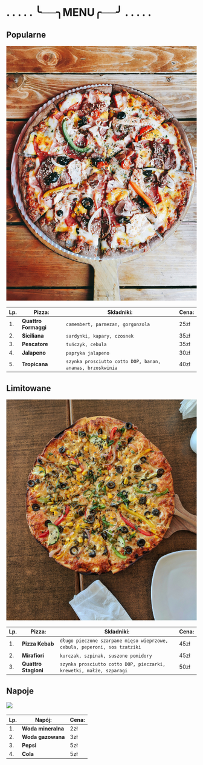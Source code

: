 # . . . . . ╰──╮MENU╭──╯ . . . . .

## Popularne

<img src = "img/foad-roshan-Y6OgisiGBjM-unsplash.jpg" width = 600>

|Lp. |Pizza:| Składniki:| Cena:|
|----|-----------------|------|------------------------------------------------------------|
|1. |**Quattro Formaggi**| ``camembert, parmezan, gorgonzola``|  25zł|
|2. |**Siciliana**| ``sardynki, kapary, czosnek``|  35zł|
|3. |**Pescatore**| ``tuńczyk, cebula``|  35zł|
|4. |**Jalapeno**| ``papryka jalapeno``|  30zł|
|5. |**Tropicana**|``szynka prosciutto cotto DOP, banan, ananas, brzoskwinia``|  40zł|

## Limitowane

<img src = "img/rahul-upadhyay-yDKHJxfiWDk-unsplash.jpg" width = 600>

|Lp. |Pizza:| Składniki:| Cena:|
|----|-----------------|------|------------------------------------------------------------|
|1. |**Pizza Kebab**| ``długo pieczone szarpane mięso wieprzowe, cebula, peperoni, sos tzatziki``|  45zł|
|2. |**Mirafiori**| ``kurczak, szpinak, suszone pomidory``|  45zł|
|3. |**Quattro Stagioni**| ``szynka prosciutto cotto DOP, pieczarki, krewetki, małże, szparagi``|  50zł|

## Napoje

<img src = "podawanie-coli-z-butelki-szklanki-pelnej-lodu.jpg" width = 600>

|Lp. |Napój:| Cena:|
|----|-----------------|---------------------|
|1. |**Woda mineralna**| 2zł|
|2. |**Woda gazowana**| 3zł|
|3. |**Pepsi**| 5zł|
|4. | **Cola**| 5zł|

